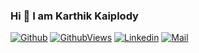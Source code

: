 ### Hi 👋 I am Karthik Kaiplody

[![Github](https://img.shields.io/github/followers/KarthikKaiplody?label=Follow&style=social)](https://github.com/KarthikKaiplody)
[![GithubViews](https://api.freemotion-llc.com/api/github/v1/profile-views?username=KarthikKaiplody)](https://github.com/KarthikKaiplody)
[![Linkedin](https://img.shields.io/badge/-Karthik%20Kaiplody-blue?style=flat-square&logo=linkedin&logoColor=white&link=https://https://www.linkedin.com/in/karthikkaiplody)](https:/https://www.linkedin.com/in/karthikkaiplody)
[![Mail](https://img.shields.io/badge/-karthik.kaiplody@gmail.com-gray?style=flat-square&logo=gmail&logoColor=red&link=)](mailto:karthik.kaiplody@gmail.com)
